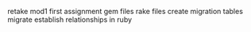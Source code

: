 retake mod1 first assignment
gem files 
rake files
create migration tables 
migrate 
establish relationships in ruby 
